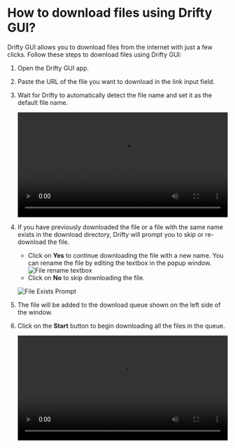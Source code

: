 # How to download files using Drifty GUI?

Drifty GUI allows you to download files from the internet with just a few clicks. Follow these steps to download files using Drifty GUI:

1. Open the Drifty GUI app.
2. Paste the URL of the file you want to download in the link input field.
3. Wait for Drifty to automatically detect the file name and set it as the default file name.

   <video controls width="100%">
     <source src="https://github.com/user-attachments/assets/2cafaf6b-3598-451a-bcc1-b1159364c548" type="video/mp4">
     Your browser does not support the video tag. Click here to <a href="https://github.com/user-attachments/assets/2cafaf6b-3598-451a-bcc1-b1159364c548">view</a>
   </video>

4. If you have previously downloaded the file or a file with the same name exists in the download directory, Drifty will prompt you to skip or re-download the file.

   - Click on **Yes** to continue downloading the file with a new name. You can rename the file by editing the textbox in the popup window.
     ![File rename textbox](https://github.com/user-attachments/assets/8aa593bb-e683-4eb4-aac6-bac7f9f355e2)
   - Click on **No** to skip downloading the file.

   ![File Exists Prompt](https://github.com/user-attachments/assets/aa5fe423-63d6-4266-8eff-32b2c360dc18)

5. The file will be added to the download queue shown on the left side of the window.
6. Click on the **Start** button to begin downloading all the files in the queue.

   <video controls width="100%">
    <source src="https://github.com/user-attachments/assets/48349e1a-f741-4f17-977d-91a1d6876b2a" type="video/mp4">
    Your browser does not support the video tag. Click here to <a href="https://github.com/user-attachments/assets/48349e1a-f741-4f17-977d-91a1d6876b2a">view</a>
   </video>
